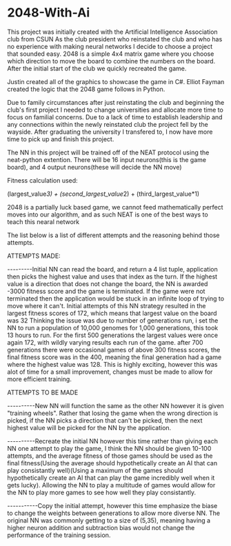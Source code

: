 # 2048-With-Ai
This project was initially created with the Artificial Intelligence Association club from CSUN
As the club president who reinstated the club and who has no experience with making neural networks I decide to choose a project
that sounded easy. 2048 is a simple 4x4 matrix game where you choose which direction to move the board to combine the numbers on the board.
After the initial start of the club we quickly recreated the game.

Justin created all of the graphics to showcase the game in C#.
Elliot Fayman created the logic that the 2048 game follows in Python.

Due to family circumstances after just reinstating the club and beginning the club's first project I needed to change universities and allocate more time
to focus on familial concerns. Due to a lack of time to establish leadership and any connections within the newly reinstated club the project fell by the 
wayside. After graduating the university I transfered to, I now have more time to pick up and finish this project.

The NN in this project will be trained off of the NEAT protocol using the neat-python extention. 
There will be 16 input neurons(this is the game board),
and 4 output neurons(these will decide the NN move)

Fitness calculation used:

(largest_value*3) + (second_largest_value*2) + (third_largest_value*1)

2048 is a partially luck based game, we cannot feed mathematically perfect moves into our algorithm, and as such NEAT is 
one of the best ways to teach this nearal network

The list below is a list of different attempts and the reasoning behind those attempts.


ATTEMPTS MADE:

---------Initial NN can read the board, and return a 4 list tuple, application then picks the highest value and uses that index as the turn.
If the highest value is a direction that does not change the board, the NN is awarded -3000 fitness score and the game is terminated.
If the game were not terminated then the application would be stuck in an infinite loop of trying to move where it can't.
Initial attempts of this NN strategy resulted in the largest fitness scores of 172, which means that largest value on the board was 32
Thinking the issue was due to number of generations run, i set the NN to run a population of 10,000 genomes for 1,000 generations, this took 13 hours to run.
For the first 500 generations the largest values were once again 172, with wildly varying results each run of the game. after 700 generations there were occasional games of above 300 fitness scores, the final fitness score was in the 400, meaning the final generation had a game where the highest value was 128. This is highly exciting, however this was alot of time for a small improvement, changes must be made to allow for more efficient training.

ATTEMPTS TO BE MADE

----------New NN will function the same as the other NN however it is given "training wheels". Rather that losing the game when the wrong direction is picked, if the NN picks a direction that can't be picked, then the next highest value will be picked for the NN by the application.

----------Recreate the initial NN however this time rather than giving each NN one attempt to play the game, I think the NN should be given 10-100 attempts, and the average fitness of those games should be used as the final fitness(Using the average should hypothetically create an AI that can play consistantly well)(Using a maximum of the games should hypothetically create an AI that can play the game incredibly well when it gets lucky). Allowing the NN to play a multitude of games would allow for the NN to play more games to see how well they play consistantly.

-----------Copy the initial attempt, however this time emphasize the biase to change the weights between generations to allow more diverse NN. The original NN was commonly getting to a size of (5,35), meaning having a higher neuron addition and subtraction bias would not change the performance of the training session.






